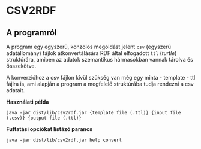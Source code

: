 # CSV2RDF

## **A programról**

A program egy egyszerű, konzolos megoldást jelent `csv` (egyszerű adatállomány) fájlok átkonvertálására RDF által elfogadott `ttl` (*turtle*) struktúrára, amiben az adatok szemantikus hármasokban vannak tárolva és összekötve.

A konverzióhoz a csv fájlon kívül szükség van még egy minta - template - ttl fájlra is, ami alapján a program a megfelelő struktúrába tudja rendezni a csv adatait.

**Használati példa**

```
java -jar dist/lib/csv2rdf.jar {template file (.ttl)} {input file (.csv)} {output file (.ttl)}
```

**Futtatási opciókat listázó parancs**
```
java -jar dist/lib/csv2rdf.jar help convert
```